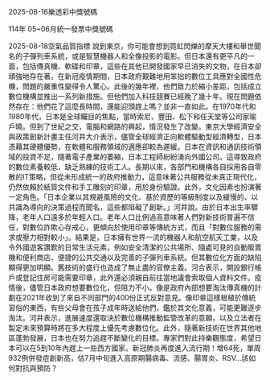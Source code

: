 
2025-08-16樂透彩中獎號碼

                                
114年 05~06月統一發票中獎號碼
                             
2025-08-18空氣品質指標
                              說到東京，你可能會想到霓虹閃爍的摩天大樓和舉世聞名的子彈列車系統，或是智慧機器人和全像投影的電影。但日本還有更平凡的一面，包括傳真機、軟碟和印章，這些在其他已開發國家早已消失的文物，在日本卻頑強地存在著。在新冠疫情期間，日本政府艱難地用笨拙的數位工具應對全國性危機，問題的嚴重性變得令人驚心。此後的幾年裡，他們致力於縮小差距，包括成立數位機構並推出一系列新措施。但他們加入科技競賽已經晚了幾十年。現在問題依然存在：他們花了這麼長時間，還能迎頭趕上嗎？並非一直如此。在1970年代和1980年代，日本是全球矚目的焦點，當時索尼、豐田、松下和任天堂等公司家喻戶曉。但到了世紀之交，電腦和網路的興起，情況發生了改變。東京大學經濟安全與政策創新計畫主任河井大介表示，儘管全球經濟正向軟體驅動型經濟轉型，日本憑藉其硬體優勢，在軟體和服務領域的適應卻較為遲緩。日本在資訊和通訊技術領域的投資不足，隨著電子產業的萎縮，日本工程師紛紛湧向外國公司。這導致政府的數位素養較低，缺乏熟練的技術工人。長期以來，各部門和機構各自採用各自零散的IT策略，但從未形成統一的政府推動力，這意味著公共服務從未真正現代化，仍然依賴於紙質文件和手工雕刻的印章，用於身份驗證。此外，文化因素也扮演著一定角色。「日本企業以其規避風險的文化、基於資歷的等級制度以及緩慢的、以共識為導向的決策過程而聞名，這些都阻礙了創新。」河井說。由於日本出生率驟降，老年人口遠多於年輕人口。老年人口比例過高意味著人們對新技術普遍不信任，對數位詐欺心存戒心，更傾向於使用印章等傳統方式，而且「對數位服務的需求或壓力相對較小」。結果是，日本擁有世界一流的機器人和航空航天工業，以及令外國遊客讚歎的日常生活元素，例如安全清潔的公共場所、隨處可見的自動販賣機和便利商店、便捷的公共交通以及完善的子彈列車系統。但其數位化方面的缺陷顯得更加明顯。舊技術的盛行也造成了無止盡的官僚主義。河合表示，開設銀行帳戶或登記住房可能需要印章，此外還必須親自前往當地議會索取個人資料文件。疫情後，儘管日本政府想要數位化，但阻力不小。像是政府內部想要淘汰傳真機的計劃在2021年收到了來自不同部門的400份正式反對意見。像印章這樣根植於傳統習俗的東西，有些父母會在孩子成年時送給他們，鑑於其文化意義，可能更難逐步淘汰。河井表示，進展速度還取決於數位機構推動監管改革的意願，以及立法者在製定未來預算時將在多大程度上優先考慮數位化。此外，隨著新技術在世界其他地區蓬勃發展，日本也在努力追趕不斷變化的目標。專家們對此持樂觀態度，希望日本可以在5到10年內趕上一些西方國家。新冠肺炎再度進入流行期！增64死，單周932例併發症創新高，估7月中旬進入高原期腸病毒、流感、腸胃炎、RSV...該如何對抗與預防？